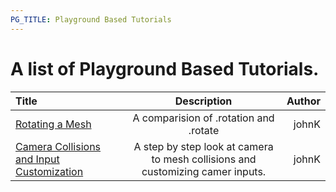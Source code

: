 ```yaml
---
PG_TITLE: Playground Based Tutorials
---
```


# A list of Playground Based Tutorials.

| Title| Description | Author|
| :------------ |:---------------:| -----:|
| [Rotating a Mesh](https://www.babylonjs-playground.com/#KNSQD7) | A comparision of .rotation and .rotate | johnK |
| [Camera Collisions and Input Customization](https://www.babylonjs-playground.com/#97EYJW) | A step by step look at camera to mesh collisions and customizing camer inputs. | johnK |


